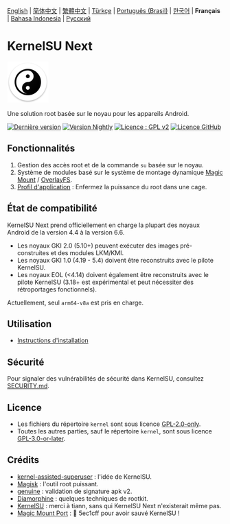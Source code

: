 [English](README.md) | [简体中文](README_CN.md) | [繁體中文](README_TW.md) | [Türkçe](README_TR.md) | [Português (Brasil)](README_PT-BR.md) | [한국어](README_KO.md) | **Français**  | [Bahasa Indonesia](README_ID.md) | [Русский](README_RU.md)

# KernelSU Next

<img src="/assets/kernelsu_next.png" style="width: 96px;" alt="logo">

Une solution root basée sur le noyau pour les appareils Android.

[![Dernière version](https://img.shields.io/github/v/release/rifsxd/KernelSU-Next?label=Release&logo=github)](https://github.com/rifsxd/KernelSU-Next/releases/latest)
[![Version Nightly](https://img.shields.io/badge/Nightly%20Release-gray?logo=hackthebox&logoColor=fff)](https://nightly.link/rifsxd/KernelSU-Next/workflows/build-manager/next/manager)
[![Licence : GPL v2](https://img.shields.io/badge/License-GPL%20v2-orange.svg?logo=gnu)](https://www.gnu.org/licenses/old-licenses/gpl-2.0.en.html)
[![Licence GitHub](https://img.shields.io/github/license/rifsxd/KernelSU-Next?logo=gnu)](/LICENSE)

## Fonctionnalités

1. Gestion des accès root et de la commande `su` basée sur le noyau.
2. Système de modules basé sur le système de montage dynamique [Magic Mount](https://topjohnwu.github.io/Magisk/details.html#magic-mount) / [OverlayFS](https://en.wikipedia.org/wiki/OverlayFS).
3. [Profil d'application](https://kernelsu.org/guide/app-profile.html) : Enfermez la puissance du root dans une cage.

## État de compatibilité

KernelSU Next prend officiellement en charge la plupart des noyaux Android de la version 4.4 à la version 6.6.
 - Les noyaux GKI 2.0 (5.10+) peuvent exécuter des images pré-construites et des modules LKM/KMI.
 - Les noyaux GKI 1.0 (4.19 - 5.4) doivent être reconstruits avec le pilote KernelSU.
 - Les noyaux EOL (<4.14) doivent également être reconstruits avec le pilote KernelSU (3.18+ est expérimental et peut nécessiter des rétroportages fonctionnels).

Actuellement, seul `arm64-v8a` est pris en charge.

## Utilisation

- [Instructions d'installation](https://rifsxd.github.io/KernelSU-Next/)

## Sécurité

Pour signaler des vulnérabilités de sécurité dans KernelSU, consultez [SECURITY.md](/SECURITY.md).

## Licence

- Les fichiers du répertoire `kernel` sont sous licence [GPL-2.0-only](https://www.gnu.org/licenses/old-licenses/gpl-2.0.en.html).
- Toutes les autres parties, sauf le répertoire `kernel`, sont sous licence [GPL-3.0-or-later](https://www.gnu.org/licenses/gpl-3.0.html).

## Crédits

- [kernel-assisted-superuser](https://git.zx2c4.com/kernel-assisted-superuser/about/) : l'idée de KernelSU.
- [Magisk](https://github.com/topjohnwu/Magisk) : l'outil root puissant.
- [genuine](https://github.com/brevent/genuine/) : validation de signature apk v2.
- [Diamorphine](https://github.com/m0nad/Diamorphine) : quelques techniques de rootkit.
- [KernelSU](https://github.com/tiann/KernelSU) : merci à tiann, sans qui KernelSU Next n'existerait même pas.
- [Magic Mount Port](https://github.com/5ec1cff/KernelSU/blob/main/userspace/ksud/src/magic_mount.rs) : 💜 5ec1cff pour avoir sauvé KernelSU !

